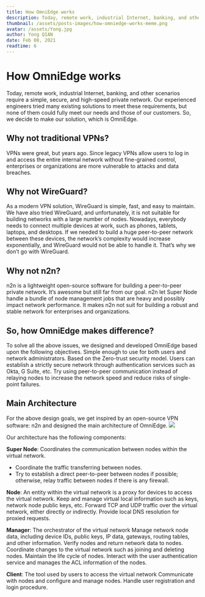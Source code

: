 ```yaml
---
title: How OmniEdge works
description: Today, remote work, industrial Internet, banking, and other scenarios require a simple, secure, and high-speed private network. Our experienced engineers tried many existing solutions to meet these requirements, but none of them could fully meet our needs and those of our customers. So, we decide to make our solution, which is OmniEdge.
thumbnail: /assets/posts-images/how-omniedge-works-meme.png
avatar: /assets/Yong.jpg
author: Yong QIAN
date: Feb 08, 2021
readtime: 6
---
```


# How OmniEdge works


Today, remote work, industrial Internet, banking, and other scenarios require a simple, secure, and high-speed private network. Our experienced engineers tried many existing solutions to meet these requirements, but none of them could fully meet our needs and those of our customers. So, we decide to make our solution, which is OmniEdge.

## Why not traditional VPNs?

VPNs were great, but years ago.
Since legacy VPNs allow users to log in and access the entire internal network without fine-grained control, enterprises or organizations are more vulnerable to attacks and data breaches.

## Why not WireGuard?

As a modern VPN solution, WireGuard is simple, fast, and easy to maintain. We have also tried WireGuard, and unfortunately, it is not suitable for building networks with a large number of nodes.
Nowadays, everybody needs to connect multiple devices at work, such as phones, tablets, laptops, and desktops. If we needed to build a huge peer-to-peer network between these devices, the network’s complexity would increase exponentially, and WireGuard would not be able to handle it. That’s why we don’t go with WireGuard.

## Why not n2n?

n2n is a lightweight open-source software for building a peer-to-peer private network. It’s awesome but still far from our goal.
n2n let Super Node handle a bundle of node management jobs that are heavy and possibly impact network performance. It makes n2n not suit for building a robust and stable network for enterprises and organizations.

## So, how OmniEdge makes difference?

To solve all the above issues, we designed and developed OmniEdge based upon the following objectives.
Simple enough to use for both users and network administrators.
Based on the Zero-trust security model. Users can establish a strictly secure network through authentication services such as Okta, G Suite, etc.
Try using peer-to-peer communication instead of relaying nodes to increase the network speed and reduce risks of single-point failures.

## Main Architecture

For the above design goals, we get inspired by an open-source VPN software: n2n and designed the main architecture of OmniEdge.
![](https://omniedge.io/assets/blog-images/how-omniedge-works-main-architecture.png)

Our architecture has the following components:

**Super Node**: Coordinates the communication between nodes within the virtual network.

- Coordinate the traffic transferring between nodes.
- Try to establish a direct peer-to-peer between nodes if possible; otherwise, relay traffic between nodes if there is any firewall.

**Node**: An entity within the virtual network is a proxy for devices to access the virtual network.
Keep and manage virtual local information such as keys, network node public keys, etc.
Forward TCP and UDP traffic over the virtual network, either directly or indirectly.
Provide local DNS resolution for proxied requests.

**Manager**: The orchestrator of the virtual network
Manage network node data, including device IDs, public keys, IP data, gateways, routing tables, and other information.
Verify nodes and return network data to nodes.
Coordinate changes to the virtual network such as joining and deleting nodes.
Maintain the life cycle of nodes.
Interact with the user authentication service and manages the ACL information of the nodes.

**Client**: The tool used by users to access the virtual network
Communicate with nodes and configure and manage nodes.
Handle user registration and login procedure.
